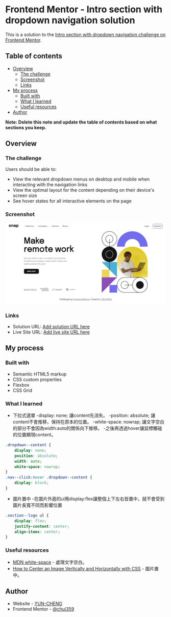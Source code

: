 # Frontend Mentor - Intro section with dropdown navigation solution

This is a solution to the [Intro section with dropdown navigation challenge on Frontend Mentor](https://www.frontendmentor.io/challenges/intro-section-with-dropdown-navigation-ryaPetHE5).

## Table of contents

- [Overview](#overview)
  - [The challenge](#the-challenge)
  - [Screenshot](#screenshot)
  - [Links](#links)
- [My process](#my-process)
  - [Built with](#built-with)
  - [What I learned](#what-i-learned)
  - [Useful resources](#useful-resources)
- [Author](#author)

**Note: Delete this note and update the table of contents based on what sections you keep.**

## Overview

### The challenge

Users should be able to:

- View the relevant dropdown menus on desktop and mobile when interacting with the navigation links
- View the optimal layout for the content depending on their device's screen size
- See hover states for all interactive elements on the page

### Screenshot

![](./dropdown-screenshot.jpg)

### Links

- Solution URL: [Add solution URL here](https://your-solution-url.com)
- Live Site URL: [Add live site URL here](https://your-live-site-url.com)

## My process

### Built with

- Semantic HTML5 markup
- CSS custom properties
- Flexbox
- CSS Grid

### What I learned

 - 下拉式選單
  -display: none; 讓content先消失。
  -position: absolute; 讓content不會推移，保持在原本的位置。
  -white-space: nowrap; 讓文字空白的部分不會因為width:auto的關係向下推移。
  -之後再透過hover讓鼠標觸碰的位置顯現content。

```css
.dropdown--content {
    display: none;
    position: absolute;
    width: auto;
    white-space: nowrap;
}
.nav--click:hover .dropdown--content {
    display: block;
}
```

 - 圖片置中
  -在圖片外面的ul用display:flex讓整個上下左右皆置中，就不會受到圖片長寬不同而影響位置
```css
.section--logo ul {
    display: flex;
    justify-content: center;
    align-items: center;
}
```
### Useful resources

- [MDN white-space](https://developer.mozilla.org/zh-TW/docs/Web/CSS/white-space) - 處理文字空白。
- [How to Center an Image Vertically and Horizontally with CSS](https://www.freecodecamp.org/news/how-to-center-an-image-in-css/) - 圖片置中。

## Author

- Website - [YUN-CHENG](https://www.your-site.com)
- Frontend Mentor - [@chui359](https://www.frontendmentor.io/profile/chui359)
